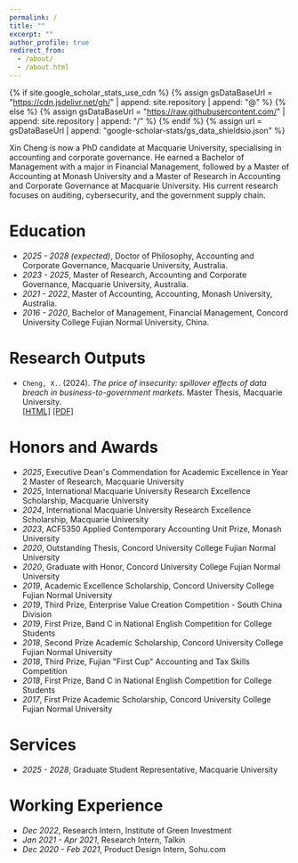 ```yaml
---
permalink: /
title: ""
excerpt: ""
author_profile: true
redirect_from: 
  - /about/
  - /about.html
---
```


{% if site.google_scholar_stats_use_cdn %}
{% assign gsDataBaseUrl = "https://cdn.jsdelivr.net/gh/" | append: site.repository | append: "@" %}
{% else %}
{% assign gsDataBaseUrl = "https://raw.githubusercontent.com/" | append: site.repository | append: "/" %}
{% endif %}
{% assign url = gsDataBaseUrl | append: "google-scholar-stats/gs_data_shieldsio.json" %}

<span class='anchor' id='about-me'></span>

Xin Cheng is now a PhD candidate at Macquarie University, specialising in accounting and corporate governance. He earned a Bachelor of Management with a major in Financial Management, followed by a Master of Accounting at Monash University and a Master of Research in Accounting and Corporate Governance at Macquarie University. His current research focuses on auditing, cybersecurity, and the government supply chain.


# Education
- *2025 - 2028 (expected)*, Doctor of Philosophy, Accounting and Corporate Governance, Macquarie University, Australia. 
- *2023 - 2025*, Master of Research, Accounting and Corporate Governance, Macquarie University, Australia.
- *2021 - 2022*, Master of Accounting, Accounting, Monash University, Australia.
- *2016 - 2020*, Bachelor of Management, Financial Management, Concord University College Fujian Normal University, China.
 

# Research Outputs
-	`Cheng, X.`. (2024). *The price of insecurity: spillover effects of data breach in business-to-government markets*. Master Thesis, Macquarie University.  
[[HTML]](https://figshare.mq.edu.au/articles/thesis/The_price_of_insecurity_spillover_effects_of_data_breach_in_business-to-government_markets/27974364?file=51834059) [[PDF]](https://figshare.mq.edu.au/ndownloader/files/51834059)


# Honors and Awards
- *2025*, Executive Dean's Commendation for Academic Excellence in Year 2 Master of Research, Macquarie University
- *2025*, International Macquarie University Research Excellence Scholarship, Macquarie University
- *2024*, International Macquarie University Research Excellence Scholarship, Macquarie University
- *2023*, ACF5350 Applied Contemporary Accounting Unit Prize, Monash University
- *2020*, Outstanding Thesis, Concord University College Fujian Normal University
- *2020*, Graduate with Honor, Concord University College Fujian Normal University
- *2019*, Academic Excellence Scholarship, Concord University College Fujian Normal University
- *2019*, Third Prize, Enterprise Value Creation Competition - South China Division
- *2019*, First Prize, Band C in National English Competition for College Students
- *2018*, Second Prize Academic Scholarship, Concord University College Fujian Normal University
- *2018*, Third Prize, Fujian "First Cup" Accounting and Tax Skills Competition
- *2018*, First Prize, Band C in National English Competition for College Students
- *2017*, First Prize Academic Scholarship, Concord University College Fujian Normal University


# Services
- *2025 - 2028*, Graduate Student Representative, Macquarie University


# Working Experience
- *Dec 2022*, Research Intern, Institute of Green Investment
- *Jan 2021 - Apr 2021*, Research Intern, Talkin
- *Dec 2020 - Feb 2021*, Product Design Intern, Sohu.com

  